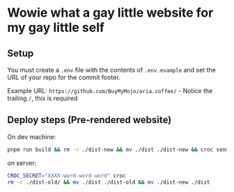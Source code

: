 # Wowie what a gay little website for my gay little self

## Setup

You must create a `.env` file with the contents of `.env.example` and set the URL of your repo for the commit footer.

Example URL: `https://github.com/BuyMyMojo/aria.coffee/` - Notice the trailing `/`, this is required

## Deploy steps (Pre-rendered website)

On dev machine:

```sh
pnpm run build && rm -r ./dist-new && mv ./dist ./dist-new && croc send ./dist-new
```

on server:

```sh
CROC_SECRET="XXXX-word-word-word" croc
rm -r ./dist-old/ && mv ./dist ./dist-old && mv ./dist-new ./dist
```
